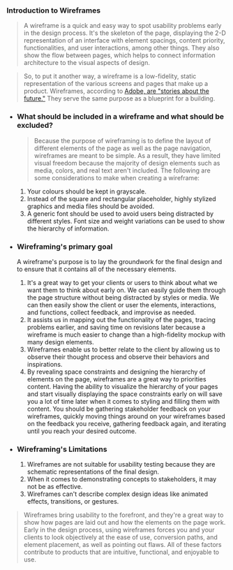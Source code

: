 ### **Introduction to Wireframes**

> A wireframe is a quick and easy way to spot usability problems early in the design process. It's the skeleton of the page, displaying the 2-D representation of an interface with element spacings, content priority, functionalities, and user interactions, among other things. They also show the flow between pages, which helps to connect information architecture to the visual aspects of design.

> So, to put it another way, a wireframe is a low-fidelity, static representation of the various screens and pages that make up a product. Wireframes, according to [Adobe, are "stories about the future."](https://xd.adobe.com/ideas/process/wireframing/wireframe-design-definition/) They serve the same purpose as a blueprint for a building.

- ### **What should be included in a wireframe and what should be excluded?**
    > Because the purpose of wireframing is to define the layout of different elements of the page as well as the page navigation, wireframes are meant to be simple. As a result, they have limited visual freedom because the majority of design elements such as media, colors, and real text aren't included. The following are some considerations to make when creating a wireframe:

    1. Your colours should be kept in grayscale.
    2. Instead of the square and rectangular placeholder, highly stylized graphics and media files should be avoided.
    3. A generic font should be used to avoid users being distracted by different styles. Font size and weight variations can be used to show the hierarchy of information.
    
- ### **Wireframing's primary goal**

    A wireframe's purpose is to lay the groundwork for the final design and to ensure that it contains all of the necessary elements.

    1. It's a great way to get your clients or users to think about what we want them to think about early on. We can easily guide them through the page structure without being distracted by styles or media. We can then easily show the client or user the elements, interactions, and functions, collect feedback, and improvise as needed.
    2. It assists us in mapping out the functionality of the pages, tracing problems earlier, and saving time on revisions later because a wireframe is much easier to change than a high-fidelity mockup with many design elements.
    3. Wireframes enable us to better relate to the client by allowing us to observe their thought process and observe their behaviors and inspirations.
    4. By revealing space constraints and designing the hierarchy of elements on the page, wireframes are a great way to priorities content. Having the ability to visualize the hierarchy of your pages and start visually displaying the space constraints early on will save you a lot of time later when it comes to styling and filling them with content. You should be gathering stakeholder feedback on your wireframes, quickly moving things around on your wireframes based on the feedback you receive, gathering feedback again, and iterating until you reach your desired outcome.

- ### **Wireframing's Limitations**
    1. Wireframes are not suitable for usability testing because they are schematic representations of the final design.
    2. When it comes to demonstrating concepts to stakeholders, it may not be as effective.
    3. Wireframes can't describe complex design ideas like animated effects, transitions, or gestures.

> Wireframes bring usability to the forefront, and they're a great way to show how pages are laid out and how the elements on the page work. Early in the design process, using wireframes forces you and your clients to look objectively at the ease of use, conversion paths, and element placement, as well as pointing out flaws. All of these factors contribute to products that are intuitive, functional, and enjoyable to use.